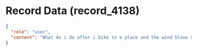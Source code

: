 # Record Data (record_4138)

```json
{
  "role": "user",
  "content": "What do i do after i bike to a place and the wind blows my hair into the back. i have a receding hair line. what do i do to get ready afte rgetting to destination?\n"
}
```
